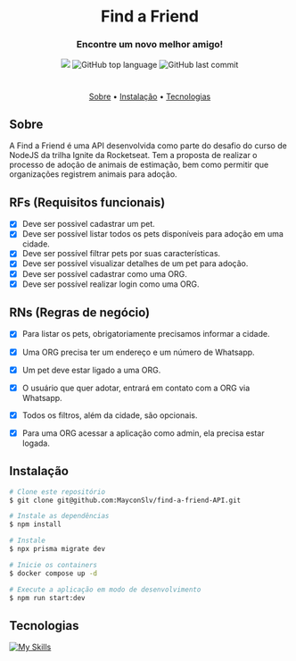 <h1 align="center">
  Find a Friend
</h1>
<h3 align="center">
  Encontre um novo melhor amigo!
</h3>



<p align="center">
  <img src="https://img.shields.io/static/v1?label=find&message=friend&color=blueviolet&style=for-the-badge"/>
  <img alt="GitHub top language" src="https://img.shields.io/github/languages/top/MayconSlv/find-a-friend-API?color=blueviolet&logo=TypeScript&logoColor=white&style=for-the-badge">
  <img alt="GitHub last commit" src="https://img.shields.io/github/last-commit/MayconSlv/find-a-friend-API?color=blueviolet&style=for-the-badge">
</p>

#

<p align="center">
  <a href="#sobre">Sobre</a> •
  <a href="#instalação">Instalação</a> •
  <a href="#tecnologias">Tecnologias</a>
</p>

## Sobre

A Find a Friend é uma API desenvolvida como parte do desafio do curso de NodeJS da trilha Ignite da Rocketseat. Tem a proposta de realizar o processo de adoção de animais de estimação, bem como permitir que organizações registrem animais para adoção.


## RFs (Requisitos funcionais)
- [x] Deve ser possivel cadastrar um pet. 
- [x] Deve ser possível listar todos os pets disponíveis para adoção em uma cidade.
- [x] Deve ser possível filtrar pets por suas características.
- [x] Deve ser possível visualizar detalhes de um pet para adoção.
- [x] Deve ser possível cadastrar como uma ORG.
- [x] Deve ser possível realizar login como uma ORG.

## RNs (Regras de negócio)
- [x] Para listar os pets, obrigatoriamente precisamos informar a cidade.
- [x] Uma ORG precisa ter um endereço e um número de Whatsapp.
- [x] Um pet deve estar ligado a uma ORG.
- [x] O usuário que quer adotar, entrará em contato com a ORG via Whatsapp.
- [x] Todos os filtros, além da cidade, são opcionais.
- [x] Para uma ORG acessar a aplicação como admin, ela precisa estar logada.


## Instalação

```bash
# Clone este repositório
$ git clone git@github.com:MayconSlv/find-a-friend-API.git

# Instale as dependências
$ npm install

# Instale 
$ npx prisma migrate dev

# Inicie os containers
$ docker compose up -d

# Execute a aplicação em modo de desenvolvimento
$ npm run start:dev
```

## Tecnologias

[![My Skills](https://skillicons.dev/icons?i=nodejs,typescript,javascript,prisma,postgresql)](https://skillicons.dev)

##